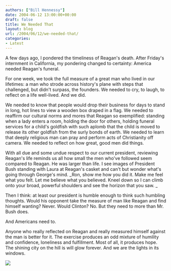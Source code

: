 ```yaml
---
authors: ["Bill Hennessy"]
date: 2004-06-12 13:00:00+00:00
draft: false
title: We Needed That
layout: blog
url: /2004/06/12/we-needed-that/
categories:
- Latest
---
```





A few days ago, I pondered the timeliness of Reagan's death. After Friday's internment in California, my pondering changed to certainty: America needed Reagan's funeral.




For one week, we took the full measure of a great man who lived in our lifetimes: a man who strode across history's plane with steps that challenged, but didn't surpass, the founders. We needed to cry, to laugh, to reflect on a life well-lived. And we did.




We needed to know that people would drop their business for days to stand in long, hot lines to view a wooden box draped in a flag. We needed to reaffirm our cultural norms and mores that Reagan so exemplified: standing when a lady enters a room, holding the door for others, holding funeral services for a child's goldfish with such aplomb that the child is moved to release its other goldfish from the surly bonds of earth. We needed to learn that deeply religious man can pray and perform acts of Christianity off camera. We needed to reflect on how great, good men did things.




With all due and some undue respect to our current president, reviewing Reagan's life reminds us all how small the men who've followed seem compared to Reagan. He was larger than life. I see images of President Bush standing with Laura at Reagan's casket and can't but wonder what's going through George's mind. _Ron, show me how you did it. Make me feel what you felt. Let me believe what you believed. Kneel down so I can climb onto your broad, powerful shoulders and see the horizon that you saw. _




Then I think: at least our president is humble enough to think such humbling thoughts. Would his opponent take the measure of man like Reagan and find himself wanting? Never. Would Clinton? No. But they need to more than Mr. Bush does.




And Americans need to.




Anyone who really reflected on Reagan and really measured himself against the man is better for it. The exercise produces an odd mixture of humility and confidence, loneliness and fulfillment. Most of all, it produces hope. The shining city on the hill is will glow forever. And we are the lights in its windows.

![](https://blog.billhennessy.com/aggbug.aspx?PostID=751)

